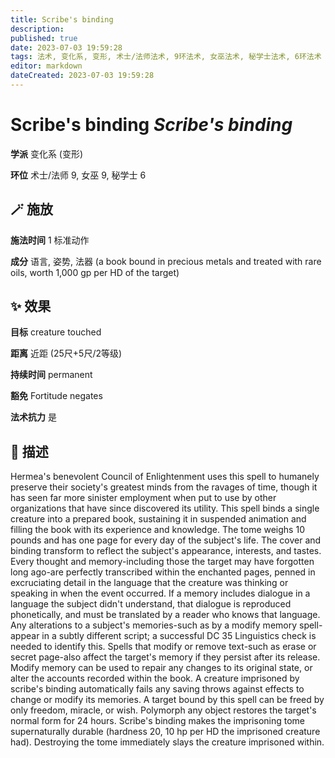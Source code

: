 ```yaml
---
title: Scribe's binding
description: 
published: true
date: 2023-07-03 19:59:28
tags: 法术, 变化系, 变形, 术士/法师法术, 9环法术, 女巫法术, 秘学士法术, 6环法术
editor: markdown
dateCreated: 2023-07-03 19:59:28
---
```


# **Scribe's binding** *Scribe's binding*

**学派** 变化系 (变形) 

**环位** 术士/法师 9, 女巫 9, 秘学士 6

## 🪄 施放

**施法时间** 1 标准动作

**成分** 语言, 姿势, 法器 (a book bound in precious metals and treated with rare oils, worth 1,000 gp per HD of the target)

## ✨ 效果 

**目标** creature touched 

**距离** 近距 (25尺+5尺/2等级)  

**持续时间** permanent 

**豁免** Fortitude negates

**法术抗力** 是

## 📖 描述

Hermea's benevolent Council of Enlightenment uses this spell to humanely preserve their society's greatest minds from the ravages of time, though it has seen far more sinister employment when put to use by other organizations that have since discovered its utility. This spell binds a single creature into a prepared book, sustaining it in suspended animation and filling the book with its experience and knowledge. The tome weighs 10 pounds and has one page for every day of the subject's life. The cover and binding transform to reflect the subject's appearance, interests, and tastes. Every thought and memory-including those the target may have forgotten long ago-are perfectly transcribed within the enchanted pages, penned in excruciating detail in the language that the creature was thinking or speaking in when the event occurred. If a memory includes dialogue in a language the subject didn't understand, that dialogue is reproduced phonetically, and must be translated by a reader who knows that language. Any alterations to a subject's memories-such as by a modify memory spell-appear in a subtly different script; a successful DC 35 Linguistics check is needed to identify this.  Spells that modify or remove text-such as erase or secret page-also affect the target's memory if they persist after its release. Modify memory can be used to repair any changes to its original state, or alter the accounts recorded within the book. A creature imprisoned by scribe's binding automatically fails any saving throws against effects to change or modify its memories.  A target bound by this spell can be freed by only freedom, miracle, or wish. Polymorph any object restores the target's normal form for 24 hours. Scribe's binding makes the imprisoning tome supernaturally durable (hardness 20, 10 hp per HD the imprisoned creature had). Destroying the tome immediately slays the creature imprisoned within.
    